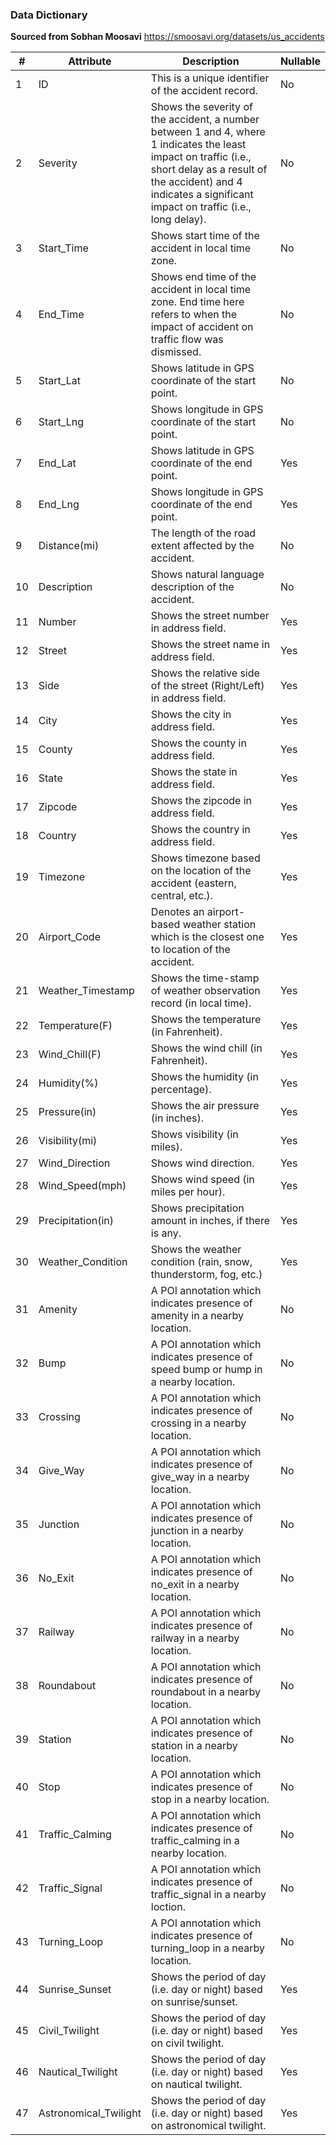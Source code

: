 ### Data Dictionary ###

**Sourced from Sobhan Moosavi**
https://smoosavi.org/datasets/us_accidents

| #   	|Attribute	|Description	|Nullable   	|
|---	|---	|---	|---	|
|1	|ID	|This is a unique identifier of the accident record.	|No|
|2	|Severity	|Shows the severity of the accident, a number between 1 and 4, where 1 indicates the least impact on traffic (i.e., short delay as a result of the accident) and 4 indicates a significant impact on traffic (i.e., long delay).	|No|
|3	|Start_Time	|Shows start time of the accident in local time zone.	|No|
|4	|End_Time	|Shows end time of the accident in local time zone. End time here refers to when the impact of accident on traffic flow was dismissed.	|No|
|5	|Start_Lat	|Shows latitude in GPS coordinate of the start point.	|No|
|6	|Start_Lng	|Shows longitude in GPS coordinate of the start point.	|No|
|7	|End_Lat	|Shows latitude in GPS coordinate of the end point.	|Yes|
|8	|End_Lng	|Shows longitude in GPS coordinate of the end point.	|Yes|
|9	|Distance(mi)	|The length of the road extent affected by the accident.	|No|
|10	|Description	|Shows natural language description of the accident.	|No|
|11	|Number	|Shows the street number in address field.	|Yes|
|12	|Street	|Shows the street name in address field.	|Yes|
|13	|Side	|Shows the relative side of the street (Right/Left) in address field.	|Yes|
|14	|City	|Shows the city in address field.	|Yes|
|15	|County	|Shows the county in address field.	|Yes|
|16	|State	|Shows the state in address field.	|Yes|
|17	|Zipcode	|Shows the zipcode in address field.	|Yes|
|18	|Country	|Shows the country in address field.	|Yes|
|19	|Timezone	|Shows timezone based on the location of the accident (eastern, central, etc.).	|Yes|
|20	|Airport_Code	|Denotes an airport-based weather station which is the closest one to location of the accident.	|Yes|
|21	|Weather_Timestamp	|Shows the time-stamp of weather observation record (in local time).	|Yes|
|22	|Temperature(F)	|Shows the temperature (in Fahrenheit).	|Yes|
|23	|Wind_Chill(F)	|Shows the wind chill (in Fahrenheit).	|Yes|
|24	|Humidity(%)	|Shows the humidity (in percentage).	|Yes|
|25	|Pressure(in)	|Shows the air pressure (in inches).	|Yes|
|26	|Visibility(mi)	|Shows visibility (in miles).	|Yes|
|27	|Wind_Direction	|Shows wind direction.	|Yes|
|28	|Wind_Speed(mph)	|Shows wind speed (in miles per hour).	|Yes|
|29	|Precipitation(in)	|Shows precipitation amount in inches, if there is any.	|Yes|
|30	|Weather_Condition	|Shows the weather condition (rain, snow, thunderstorm, fog, etc.)	|Yes|
|31	|Amenity	|A POI annotation which indicates presence of amenity in a nearby location.	|No|
|32	|Bump	|A POI annotation which indicates presence of speed bump or hump in a nearby location.	|No|
|33	|Crossing	|A POI annotation which indicates presence of crossing in a nearby location.	|No|
|34	|Give_Way	|A POI annotation which indicates presence of give_way in a nearby location.	|No|
|35	|Junction	|A POI annotation which indicates presence of junction in a nearby location.	|No|
|36	|No_Exit	|A POI annotation which indicates presence of no_exit in a nearby location.	|No|
|37	|Railway	|A POI annotation which indicates presence of railway in a nearby location.	|No|
|38	|Roundabout	|A POI annotation which indicates presence of roundabout in a nearby location.	|No|
|39	|Station	|A POI annotation which indicates presence of station in a nearby location.	|No|
|40	|Stop	|A POI annotation which indicates presence of stop in a nearby location.	|No|
|41	|Traffic_Calming	|A POI annotation which indicates presence of traffic_calming in a nearby location.	|No|
|42	|Traffic_Signal	|A POI annotation which indicates presence of traffic_signal in a nearby loction.	|No|
|43	|Turning_Loop	|A POI annotation which indicates presence of turning_loop in a nearby location.	|No|
|44	|Sunrise_Sunset	|Shows the period of day (i.e. day or night) based on sunrise/sunset.	|Yes|
|45	|Civil_Twilight	|Shows the period of day (i.e. day or night) based on civil twilight.	|Yes|
|46	|Nautical_Twilight	|Shows the period of day (i.e. day or night) based on nautical twilight.	|Yes|
|47	|Astronomical_Twilight	|Shows the period of day (i.e. day or night) based on astronomical twilight.	|Yes|